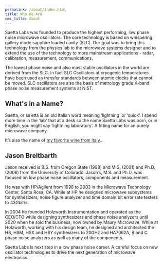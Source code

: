 ```yaml
---
permalink: /about/index.html
title: Who We Are
cms_title: About
---
```


Saetta Labs was founded to produce the highest performing, low phase noise microwave oscillators. The core technology is based on whispering gallery mode sapphire loaded cavity (SLC). Our goal was to bring this technology from the physics lab to the microwave systems designer and to extend the use of the technology to more mainstream applications - radar, calibration, measurement, communications.

The lowest phase noise and also most stable oscillators in the world are derived from the SLC. In fact SLC Oscillators at cryogenic temperatures have been used as transfer standards between atomic clocks that cannot be moved. SLC oscillators are also the basis of metrology grade X-band phase noise measurement systems at NIST.

## What's in a Name?

Saetta, or sa’etta is an old Italian word meaning ‘lightning’ or ‘quick’. I spend more time in the ‘lab’ that at a desk so the name Saetta Labs was born, or in English, you might say ‘lightning laboratory’. A fitting name for an purely microwave company.

It’s also the name of [my favorite wine from Italy](http://www.montebernardi.com/saetta-riserva.html)...

## Jason Breitbarth

Jason received is B.S. from Oregon State (1998) and M.S. (2001) and Ph.D. (2006) from the University of Colorado. Jason’s, M.S. and Ph.D. was focused on low phase noise oscillators, components and measurement.

He was with HP/Agilent from 1998 to 2003 in the Microwave Technology Center, Santa Rosa, CA. While at HP he designed microwave subsystems for synthesizers, noise figure analyzer and time domain bit error rate testers to 43Gbit/s.

In 2004 he founded Holzworth Instrumentation and operated as the CEO/CTO while designing synthesizers and phase noise analyzers until 2020 when he sold the business, now owned by Maury Microwave. While at Holzworth, working with his design team, he designed and architected the HS, HSM, HSX and HSY synthesizers to 20GHz and HA7062A, B and C phase noise analyzers as well as many of the components.

Saetta Labs is next step in a low phase noise career. A careful focus on new oscillator technologies to drive the next generation of microwave electronics.
